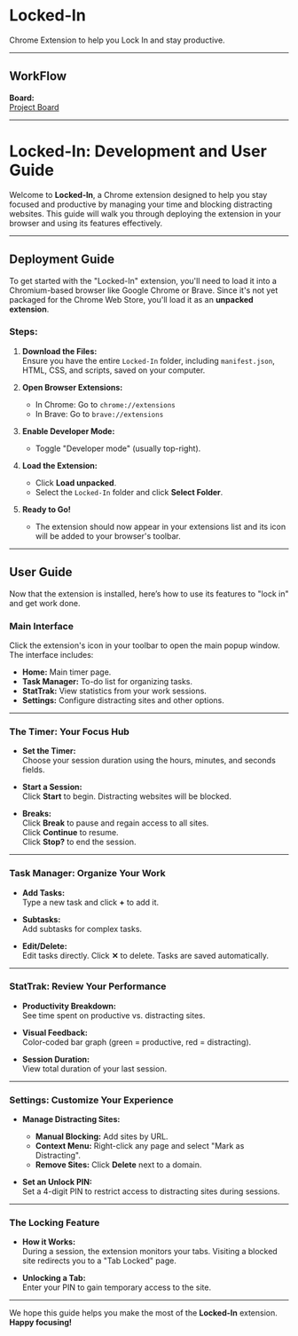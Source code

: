 # Locked-In

Chrome Extension to help you Lock In and stay productive.

---

## WorkFlow

**Board:**  
[Project Board](https://github.com/users/MEKNOWKNOOB/projects/1/views/1)

---

# Locked-In: Development and User Guide

Welcome to **Locked-In**, a Chrome extension designed to help you stay focused and productive by managing your time and blocking distracting websites. This guide will walk you through deploying the extension in your browser and using its features effectively.

---

## Deployment Guide

To get started with the "Locked-In" extension, you'll need to load it into a Chromium-based browser like Google Chrome or Brave. Since it's not yet packaged for the Chrome Web Store, you'll load it as an **unpacked extension**.

### Steps:

1. **Download the Files:**  
    Ensure you have the entire `Locked-In` folder, including `manifest.json`, HTML, CSS, and scripts, saved on your computer.

2. **Open Browser Extensions:**  
    - In Chrome: Go to `chrome://extensions`  
    - In Brave: Go to `brave://extensions`

3. **Enable Developer Mode:**  
    - Toggle "Developer mode" (usually top-right).

4. **Load the Extension:**  
    - Click **Load unpacked**.
    - Select the `Locked-In` folder and click **Select Folder**.

5. **Ready to Go!**  
    - The extension should now appear in your extensions list and its icon will be added to your browser's toolbar.

---

## User Guide

Now that the extension is installed, here’s how to use its features to "lock in" and get work done.

### Main Interface

Click the extension's icon in your toolbar to open the main popup window. The interface includes:

- **Home:** Main timer page.
- **Task Manager:** To-do list for organizing tasks.
- **StatTrak:** View statistics from your work sessions.
- **Settings:** Configure distracting sites and other options.

---

### The Timer: Your Focus Hub

- **Set the Timer:**  
  Choose your session duration using the hours, minutes, and seconds fields.

- **Start a Session:**  
  Click **Start** to begin. Distracting websites will be blocked.

- **Breaks:**  
  Click **Break** to pause and regain access to all sites.  
  Click **Continue** to resume.  
  Click **Stop?** to end the session.

---

### Task Manager: Organize Your Work

- **Add Tasks:**  
  Type a new task and click **+** to add it.

- **Subtasks:**  
  Add subtasks for complex tasks.

- **Edit/Delete:**  
  Edit tasks directly. Click **✕** to delete. Tasks are saved automatically.

---

### StatTrak: Review Your Performance

- **Productivity Breakdown:**  
  See time spent on productive vs. distracting sites.

- **Visual Feedback:**  
  Color-coded bar graph (green = productive, red = distracting).

- **Session Duration:**  
  View total duration of your last session.

---

### Settings: Customize Your Experience

- **Manage Distracting Sites:**  
  - **Manual Blocking:** Add sites by URL.
  - **Context Menu:** Right-click any page and select "Mark as Distracting".
  - **Remove Sites:** Click **Delete** next to a domain.

- **Set an Unlock PIN:**  
  Set a 4-digit PIN to restrict access to distracting sites during sessions.

---

### The Locking Feature

- **How it Works:**  
  During a session, the extension monitors your tabs. Visiting a blocked site redirects you to a "Tab Locked" page.

- **Unlocking a Tab:**  
  Enter your PIN to gain temporary access to the site.

---

We hope this guide helps you make the most of the **Locked-In** extension.  
**Happy focusing!**
